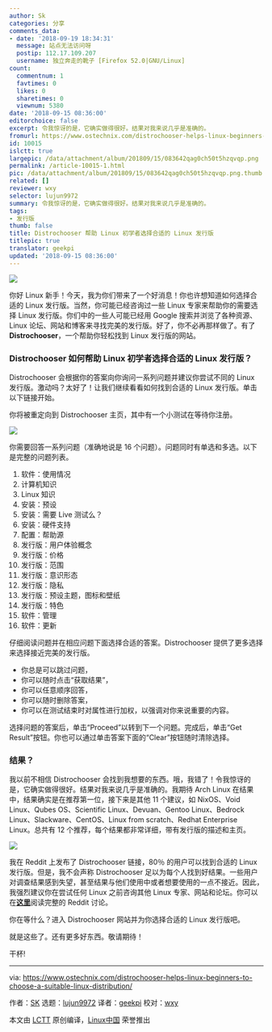 ```yaml
---
author: Sk
categories: 分享
comments_data:
- date: '2018-09-19 18:34:31'
  message: 站点无法访问呀
  postip: 112.17.109.207
  username: 独立奔走的靴子 [Firefox 52.0|GNU/Linux]
count:
  commentnum: 1
  favtimes: 0
  likes: 0
  sharetimes: 0
  viewnum: 5380
date: '2018-09-15 08:36:00'
editorchoice: false
excerpt: 令我惊讶的是，它确实做得很好。结果对我来说几乎是准确的。
fromurl: https://www.ostechnix.com/distrochooser-helps-linux-beginners-to-choose-a-suitable-linux-distribution/
id: 10015
islctt: true
largepic: /data/attachment/album/201809/15/083642qag0ch50t5hzqvqp.png
permalink: /article-10015-1.html
pic: /data/attachment/album/201809/15/083642qag0ch50t5hzqvqp.png.thumb.jpg
related: []
reviewer: wxy
selector: lujun9972
summary: 令我惊讶的是，它确实做得很好。结果对我来说几乎是准确的。
tags:
- 发行版
thumb: false
title: Distrochooser 帮助 Linux 初学者选择合适的 Linux 发行版
titlepic: true
translator: geekpi
updated: '2018-09-15 08:36:00'
---
```


![](/data/attachment/album/201809/15/083642qag0ch50t5hzqvqp.png)


你好 Linux 新手！今天，我为你们带来了一个好消息！你也许想知道如何选择合适的 Linux 发行版。当然，你可能已经咨询过一些 Linux 专家来帮助你的需要选择 Linux 发行版。你们中的一些人可能已经用 Google 搜索并浏览了各种资源、Linux 论坛、网站和博客来寻找完美的发行版。好了，你不必再那样做了。有了 **Distrochooser**，一个帮助你轻松找到 Linux 发行版的网站。


### Distrochooser 如何帮助 Linux 初学者选择合适的 Linux 发行版？


Distrochooser 会根据你的答案向你询问一系列问题并建议你尝试不同的 Linux 发行版。激动吗？太好了！让我们继续看看如何找到合适的 Linux 发行版。单击以下链接开始。


你将被重定向到 Distrochooser 主页，其中有一个小测试在等待你注册。


![](/data/attachment/album/201809/15/083649d8urdhj0akvjhu3e.png)


你需要回答一系列问题（准确地说是 16 个问题）。问题同时有单选和多选。以下是完整的问题列表。


1. 软件：使用情况
2. 计算机知识
3. Linux 知识
4. 安装：预设
5. 安装：需要 Live 测试么？
6. 安装：硬件支持
7. 配置：帮助源
8. 发行版：用户体验概念
9. 发行版：价格
10. 发行版：范围
11. 发行版：意识形态
12. 发行版：隐私
13. 发行版：预设主题，图标和壁纸
14. 发行版：特色
15. 软件：管理
16. 软件：更新


仔细阅读问题并在相应问题下面选择合适的答案。Distrochooser 提供了更多选择来选择接近完美的发行版。


* 你总是可以跳过问题，
* 你可以随时点击“获取结果”，
* 你可以任意顺序回答，
* 你可以随时删除答案，
* 你可以在测试结束时对属性进行加权，以强调对你来说重要的内容。


选择问题的答案后，单击“Proceed”以转到下一个问题。完成后，单击“Get Result”按钮。你也可以通过单击答案下面的“Clear”按钮随时清除选择。


### 结果？


我以前不相信 Distrochooser 会找到我想要的东西。哦，我错了！令我惊讶的是，它确实做得很好。结果对我来说几乎是准确的。我期待 Arch Linux 在结果中，结果确实是在推荐第一位，接下来是其他 11 个建议，如 NixOS、Void Linux、Qubes OS、Scientific Linux、Devuan、Gentoo Linux、Bedrock Linux、Slackware、CentOS、Linux from scratch、Redhat Enterprise Linux。总共有 12 个推荐，每个结果都非常详细，带有发行版的描述和主页。


![](/data/attachment/album/201809/15/083650fr6wj64l48wg98sn.png)


我在 Reddit 上发布了 Distrochooser 链接，80％ 的用户可以找到合适的 Linux 发行版。但是，我不会声称 Distrochooser 足以为每个人找到好结果。一些用户对调查结果感到失望，甚至结果与他们使用中或者想要使用的一点不接近。因此，我强烈建议你在尝试任何 Linux 之前咨询其他 Linux 专家、网站和论坛。你可以在[**这里**](https://www.reddit.com/r/linux/comments/93p6az/distrochooser_helps_linux_beginners_to_choose_a/)阅读完整的 Reddit 讨论。


你在等什么？进入 Distrochooser 网站并为你选择合适的 Linux 发行版吧。


就是这些了。还有更多好东西。敬请期待！


干杯!




---


via: <https://www.ostechnix.com/distrochooser-helps-linux-beginners-to-choose-a-suitable-linux-distribution/>


作者：[SK](https://www.ostechnix.com/author/sk/) 选题：[lujun9972](https://github.com/lujun9972) 译者：[geekpi](https://github.com/geekpi) 校对：[wxy](https://github.com/wxy)


本文由 [LCTT](https://github.com/LCTT/TranslateProject) 原创编译，[Linux中国](https://linux.cn/) 荣誉推出